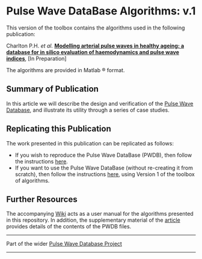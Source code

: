 # Pulse Wave DataBase Algorithms: v.1

This version of the toolbox contains the algorithms used in the following publication:

Charlton P.H. *et al.* [**Modelling arterial pulse waves in healthy ageing: a database for in silico evaluation of haemodynamics and pulse wave indices**](https://peterhcharlton.github.io/pwdb/pwdb_article.html), [In Preparation]

The algorithms are provided in Matlab &reg; format.

## Summary of Publication

In this article we will describe the design and verification of the [Pulse Wave Database](https://peterhcharlton.github.io/pwdb/pwdb.html), and illustrate its utility through a series of case studies.

## Replicating this Publication

The work presented in this publication can be replicated as follows:

*   If you wish to reproduce the Pulse Wave DataBase (PWDB), then follow the instructions [here](https://github.com/peterhcharlton/pwdb/wiki/Reproducing-the-Pulse-Wave-Database).
*   If you want to use the Pulse Wave DataBase (without re-creating it from scratch), then follow the instructions [here](https://github.com/peterhcharlton/pwdb/wiki/Reproducing-the-Analysis), using Version 1 of the toolbox of algorithms.

## Further Resources

The accompanying [Wiki](https://github.com/peterhcharlton/pwdb/wiki) acts as a user manual for the algorithms presented in this repository. In addition, the supplementary material of the [article](https://peterhcharlton.github.io/pwdb/pwdb_article.html) provides details of the contents of the PWDB files.

***
Part of the wider [Pulse Wave Database Project](https://peterhcharlton.github.io/pwdb/index.html)
***
